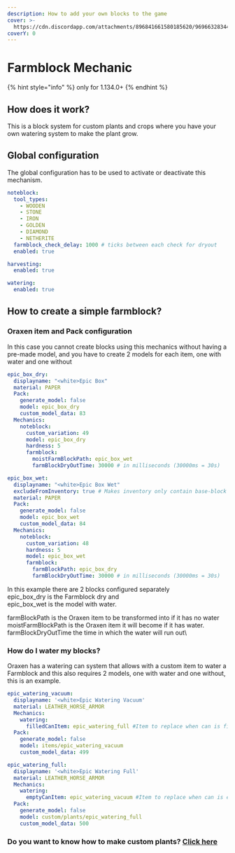 ```yaml
---
description: How to add your own blocks to the game
cover: >-
  https://cdn.discordapp.com/attachments/896841661580185620/969663283445510214/Screenshot_20220429_131532.jpg
coverY: 0
---
```


# Farmblock Mechanic

{% hint style="info" %}
only for 1.134.0+
{% endhint %}

## How does it work?

This is a block system for custom plants and crops where you have your own watering system to make the plant grow.

## Global configuration

The global configuration has to be used to activate or deactivate this mechanism.

```yaml
noteblock:
  tool_types:
    - WOODEN
    - STONE
    - IRON
    - GOLDEN
    - DIAMOND
    - NETHERITE
  farmblock_check_delay: 1000 # ticks between each check for dryout
  enabled: true

harvesting:
  enabled: true

watering:
  enabled: true
```

## How to create a simple farmblock?

### Oraxen item and Pack configuration

In this case you cannot create blocks using this mechanics without having a pre-made model, and you have to create 2 models for each item, one with water and one without

```yaml
epic_box_dry:
  displayname: "<white>Epic Box"
  material: PAPER
  Pack:
    generate_model: false
    model: epic_box_dry
    custom_model_data: 83
  Mechanics:
    noteblock:
      custom_variation: 49
      model: epic_box_dry
      hardness: 5
      farmblock:
        moistFarmBlockPath: epic_box_wet
        farmBlockDryOutTime: 30000 # in milliseconds (30000ms = 30s)

epic_box_wet:
  displayname: "<white>Epic Box Wet"
  excludeFromInventory: true # Makes inventory only contain base-block
  material: PAPER
  Pack:
    generate_model: false
    model: epic_box_wet
    custom_model_data: 84
  Mechanics:
    noteblock:
      custom_variation: 48
      hardness: 5
      model: epic_box_wet
      farmblock:
        farmBlockPath: epic_box_dry
        farmBlockDryOutTime: 30000 # in milliseconds (30000ms = 30s)
```

In this example there are 2 blocks configured separately\
epic\_box\_dry is the Farmblock dry and \
epic\_box\_wet is the model with water.

farmBlockPath is the Oraxen item to be transformed into if it has no water \
moistFarmBlockPath is the Oraxen item it will become if it has water. \
farmBlockDryOutTime the time in which the water will run out\


### How do I water my blocks?

Oraxen has a watering can system that allows with a custom item to water a Farmblock and this also requires 2 models, one with water and one without, this is an example.

```yaml
epic_watering_vacuum:
  displayname: '<white>Epic Watering Vacuum'
  material: LEATHER_HORSE_ARMOR
  Mechanics:
    watering:
      filledCanItem: epic_watering_full #Item to replace when can is filled
  Pack:
    generate_model: false
    model: items/epic_watering_vacuum
    custom_model_data: 499

epic_watering_full:
  displayname: '<white>Epic Watering Full'
  material: LEATHER_HORSE_ARMOR
  Mechanics:
    watering:
      emptyCanItem: epic_watering_vacuum #Item to replace when can is empty
  Pack:
    generate_model: false
    model: custom/plants/epic_watering_full
    custom_model_data: 500
```



### Do you want to know how to make custom plants? [Click here](../furniture-mechanic/farming-mechanic.md)
